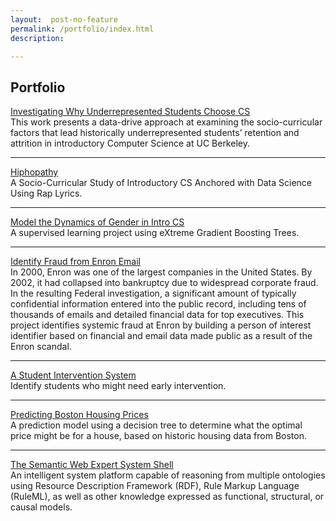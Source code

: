 ```yaml
---
layout:  post-no-feature
permalink: /portfolio/index.html
description:

---
```


## Portfolio


[Investigating Why Underrepresented Students Choose CS](https://github.com/omoju/investigatingWhyURMsChooseCS)   
This work presents a data-drive approach at examining the socio-curricular factors that lead historically underrepresented students’ retention and attrition in introductory Computer Science at UC Berkeley.

---

[Hiphopathy](https://github.com/omoju/hiphopathy)   
A Socio-Curricular Study of Introductory CS Anchored with Data Science Using Rap Lyrics.

---
[Model the Dynamics of Gender in Intro CS](https://github.com/omoju/genderCSExperience)   
A supervised learning project using eXtreme Gradient Boosting Trees.

---

[Identify Fraud from Enron Email](https://github.com/omoju/identifyFraudFromEnronEmail)   
In 2000, Enron was one of the largest companies in the United States. By 2002, it had collapsed into bankruptcy due to widespread corporate fraud. In the resulting Federal investigation, a significant amount of typically confidential information entered into the public record, including tens of thousands of emails and detailed financial data for top executives. This project identifies systemic fraud at Enron by building a person of interest identifier based on financial and email data made public as a result of the Enron scandal.

---

[A Student Intervention System](https://github.com/omoju/studentIntervention)   
Identify students who might need early intervention.

---

[Predicting Boston Housing Prices](https://github.com/omoju/BostonHousingPrediction)   
A prediction model using a decision tree to determine what the optimal price might be for a house, based on historic housing data from Boston.

---

[The Semantic Web Expert System Shell](https://github.com/omoju/SWEXSYS)   
An intelligent system platform capable of reasoning from multiple ontologies using Resource Description Framework (RDF), Rule Markup Language (RuleML), as well as other knowledge expressed as functional, structural, or causal models.
